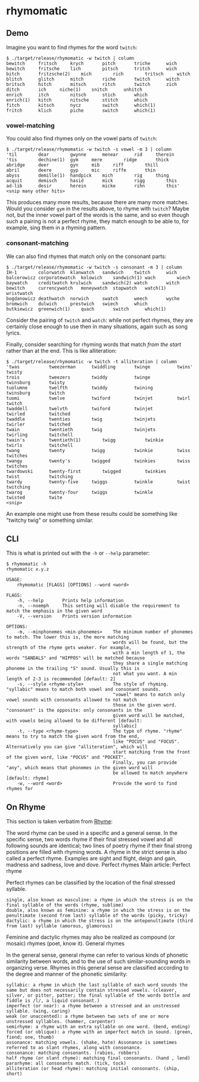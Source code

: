 # rhymomatic

## Demo

Imagine you want to find rhymes for the word `twitch`:

```shell
$ ./target/release/rhymomatic -w twitch | column
bewitch		fritsch		krych		pitch		triche		wich
bewitch		fritsche	lich		pitsch		tritch		wich
bitch		fritzsche(2)	mich		rich		tritsch		witch
blitch		glitch		mitch		riche		twitch		witch
britsch		hitch		mitsch		ritch		twitch		zich
ditch		ich		niche(1)	snitch		unhitch
enrich		itch		nitsch		stich		which
enrich(1)	kitch		nitsche		stitch		which
fitch		kitsch		nycz		switch		which(1)
fritch		klich		piche		switch		which(1)
```

### vowel-matching

You could also find rhymes only on the vowel parts of `twitch`:

```shell
$ ./target/release/rhymomatic -w twitch -s vowel -m 3 | column
'til		dear		gwynne		menear		rid		therein
'tis		dechine(1)	gym		mere		ridge		thick
abridge		deer		gyn		mib		riff		thill
abril		deere		gyp		mic		riffe		thin
abyss		demille(1)	handpick	mich		rig		thing
acquit		demisch		hasid		mick		rigg		this
ad-lib		desir		herein		micke		rihn		this'
<snip many other hits>
```

This produces many more results, because there are many more matches. Would
you consider `gym` in the results above, to rhyme with `twitch`? Maybe not,
but the inner vowel part of the words is the same, and so even though
such a pairing is not a perfect rhyme, they match enough to be able to, 
for example, sing them in a rhyming pattern. 

### consonant-matching

We can also find rhymes that match only on the consonant parts:

```shell
$ ./target/release/rhymomatic -w twitch -s consonant -m 3 | column
IH-1		colorwatch	klanwatch	sandwich	twitch		wich
balcerowicz	corporatewatch	kolowich	sandwich(1)	wach		wiech
baywatch	creditwatch	krulwich	sandwich(2)	watch		witch
bewitch		currencywatch	moneywatch	stopwatch	watch(1)	wristwatch
bogdanowicz	deathwatch	norwich		swatch		weech		wyche
bromwich	dulwich		prestwich	swiech		which
butkiewicz	greenwich(1)	quach		switch		which(1)
```

Consider the pairing of `twitch` and `watch`: while not perfect rhymes, they
are certainly close enough to use then in many situations, again such as
song lyrics.

Finally, consider searching for rhyming words that match _from the start_
rather than at the end. This is like alliteration:

```shell
$ ./target/release/rhymomatic -w twitch -t alliteration | column
'twas			tweezerman		twiddling		twinge			twins'			twisty
trois			tweezers		twiddy			twinge			twinsburg		twisty
tuolumne		twelfth			twiddy			twining			twinsburg		twitch
tuomi			twelve			twiford			twinjet			twirl			twitch
twaddell		twelvth			twiford			twinjet			twirled			twitched
twaddle			twenties		twig			twinjets		twirler			twitched
twain			twentieth		twig			twinjets		twirling		twitchell
twain's			twentieth(1)		twigg			twinkie			twirls			twitchell
twang			twenty			twigg			twinkie			twiss			twitches
twangy			twenty's		twigged			twinkies		twiss			twitches
twardowski		twenty-first		twigged			twinkies		twist			twitching
twardy			twenty-five		twiggs			twinkle			twist			twitching
twarog			twenty-four		twiggs			twinkle			twisted			twite
<snip>
```

An example one might use from these results could be something like
"twitchy twig" or something similar.

## CLI

This is what is printed out with the `-h` or `--help` parameter:

```shell
$ rhymomatic -h
rhymomatic x.y.z

USAGE:
    rhymomatic [FLAGS] [OPTIONS] --word <word>

FLAGS:
    -h, --help       Prints help information
    -n, --noemph     This setting will disable the requirement to match the emphasis in the given word
    -V, --version    Prints version information

OPTIONS:
    -m, --minphonemes <min-phonemes>    The minimum number of phonemes to match. The lower this is, the more matching
                                        words will be found, but the strength of the rhyme gets weaker. For example,
                                        with a min length of 1, the words "SANDALS" and "HIPPOS" will be matched because
                                        they share a single matching phoneme in the trailing "S" sound. Usually this is
                                        not what you want. A min length of 2-3 is recommended [default: 2]
    -s, --style <rhyme-style>           The style of rhyming. "syllabic" means to match both vowel and consonant sounds.
                                        "vowel" means to match only vowel sounds with consonants allowed to not match
                                        those in the given word. "consonant" is the opposite: only consonants in the
                                        given word will be matched, with vowels being allowed to be different [default:
                                        syllabic]
    -t, --type <rhyme-type>             The type of rhyme. "rhyme" means to try to match the given word from the end,
                                        like "POCUS" and "FOCUS". Alternatively you can give "alliteration", which will
                                        start matching from the front of the given word, like "POCUS" and "POCKET".
                                        Finally, you can provide "any", which means that phonemes in the given word will
                                        be allowed to match anywhere [default: rhyme]
    -w, --word <word>                   Provide the word to find rhymes for
```

## On Rhyme

This section is taken verbatim from [Rhyme](https://en.wikipedia.org/wiki/Rhyme):

The word rhyme can be used in a specific and a general sense. In the specific sense, two words rhyme if their final stressed vowel and all following sounds are identical; two lines of poetry rhyme if their final strong positions are filled with rhyming words. A rhyme in the strict sense is also called a perfect rhyme. Examples are sight and flight, deign and gain, madness and sadness, love and dove.
Perfect rhymes
Main article: Perfect rhyme

Perfect rhymes can be classified by the location of the final stressed syllable.

    single, also known as masculine: a rhyme in which the stress is on the final syllable of the words (rhyme, sublime)
    double, also known as feminine: a rhyme in which the stress is on the penultimate (second from last) syllable of the words (picky, tricky)
    dactylic: a rhyme in which the stress is on the antepenultimate (third from last) syllable (amorous, glamorous)

Feminine and dactylic rhymes may also be realized as compound (or mosaic) rhymes (poet, know it).
General rhymes

In the general sense, general rhyme can refer to various kinds of phonetic similarity between words, and to the use of such similar-sounding words in organizing verse. Rhymes in this general sense are classified according to the degree and manner of the phonetic similarity:

    syllabic: a rhyme in which the last syllable of each word sounds the same but does not necessarily contain stressed vowels. (cleaver, silver, or pitter, patter; the final syllable of the words bottle and fiddle is /l/, a liquid consonant.)
    imperfect (or near): a rhyme between a stressed and an unstressed syllable. (wing, caring)
    weak (or unaccented): a rhyme between two sets of one or more unstressed syllables. (hammer, carpenter)
    semirhyme: a rhyme with an extra syllable on one word. (bend, ending)
    forced (or oblique): a rhyme with an imperfect match in sound. (green, fiend; one, thumb)
    assonance: matching vowels. (shake, hate) Assonance is sometimes referred to as slant rhymes, along with consonance.
    consonance: matching consonants. (rabies, robbers)
    half rhyme (or slant rhyme): matching final consonants. (hand , lend)
    pararhyme: all consonants match. (tick, tock)
    alliteration (or head rhyme): matching initial consonants. (ship, short)
